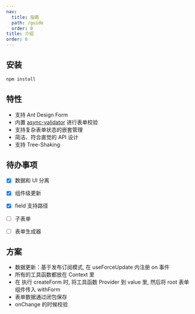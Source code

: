 ```yaml
---
nav:
  title: 指南
  path: /guide
  order: 0
title: 介绍
order: 0
---
```


## 安装
``` bash
npm install
```

## 特性
- 支持 Ant Design Form
- 内置 [async-validator](https://github.com/yiminghe/async-validator) 进行表单校验
- 支持复杂表单状态的嵌套管理
- 简洁、符合直觉的 API 设计
- 支持 Tree-Shaking

## 待办事项
- [x] 数据和 UI 分离
- [x] 组件级更新
- [x] field 支持路径
- [ ] 子表单
- [ ] 表单生成器


## 方案
- 数据更新：基于发布订阅模式, 在 useForceUpdate 内注册 on 事件
- 所有的工具函数都放在 Context 里
- 在 执行 createForm 时, 将工具函数 Provider 到 value 里, 然后将 root 表单组件传入 withForm
- 表单数据通过闭包保存
- onChange 的时候校验
